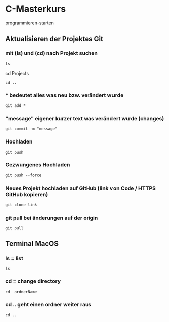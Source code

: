 # C-Masterkurs
programmieren-starten


## Aktualisieren der Projektes Git
### mit (ls) und (cd) nach Projekt suchen
```
ls 
```
cd Projects
```
cd ..
```
### * bedeutet alles was neu bzw. verändert wurde 
```
git add *                         
```
### "message" eigener kurzer text was verändert wurde (changes)
```
git commit -m "message"           
```
### Hochladen
```
git push                           
```
### Gezwungenes Hochladen
```
git push --force
```
### Neues Projekt hochladen auf GitHub (link von Code / HTTPS GitHub kopieren)
```
git clone link
```
### git pull bei änderungen auf der origin
```
git pull
```
## Terminal MacOS
### ls = list
```
ls                                 
```
### cd = change directory
```
cd  ordnerName                     
```
### cd .. geht einen ordner weiter raus
```
cd ..
